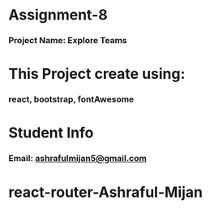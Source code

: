 # Assignment-8
### Project Name: Explore Teams

# This Project create using: 
### react, bootstrap, fontAwesome

# Student Info
### Email: ashrafulmijan5@gmail.com 


# react-router-Ashraful-Mijan
